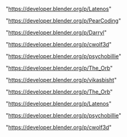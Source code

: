 "https://developer.blender.org/p/Latenos"

"https://developer.blender.org/p/PearCoding"

"https://developer.blender.org/p/Darryl"

"https://developer.blender.org/p/cwolf3d"

"https://developer.blender.org/p/psychobillie"

"https://developer.blender.org/p/The_Orb"

"https://developer.blender.org/p/vikasbisht"

 
"https://developer.blender.org/p/The_Orb"


"https://developer.blender.org/p/Latenos"


"https://developer.blender.org/p/psychobillie"


"https://developer.blender.org/p/cwolf3d"


 
